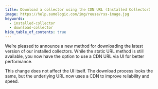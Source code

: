 ```yaml
---
title: Download a collector using the CDN URL (Installed Collector)
image: https://help.sumologic.com/img/reuse/rss-image.jpg
keywords:
  - installed-collector
  - download-collector
hide_table_of_contents: true    
---
```


We’re pleased to announce a new method for downloading the latest version of our installed collectors. While the static URL method is still available, you now have the option to use a CDN URL via UI for better performance.

This change does not affect the UI itself. The download process looks the same, but the underlying URL now uses a CDN to improve reliability and speed. 
